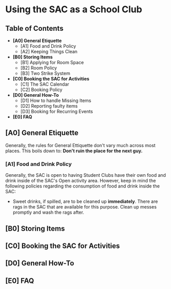 # Using the SAC as a School Club

## Table of Contents

- **[A0] General Etiquette**
  - [A1] Food and Drink Policy
  - [A2] Keeping Things Clean
- **[B0] Storing Items**
  - [B1] Applying for Room Space
  - [B2] Room Policy
  - [B3] Two Strike System
- **[C0] Booking the SAC for Activities**
  - [C1] The SAC Calendar
  - [C2] Booking Policy
- **[D0] General How-To**
  - [D1] How to handle Missing Items
  - [D2] Reporting faulty items
  - [D3] Booking for Recurring Events
- **[E0] FAQ**

## [A0] General Etiquette

Generally, the rules for General Ettiquette don't vary much across most places. This boils down to: **Don't ruin the place for the next guy.**

### [A1] Food and Drink Policy

Generally, the SAC is open to having Student Clubs have their own food and drink inside of the SAC's Open activity area.
However, keep in mind the following policies regarding the consumption of food and drink inside the SAC:

- Sweet drinks, if spilled, are to be cleaned up **immediately**. There are rags in the SAC that are available for this purpose. Clean up messes promptly and wash the rags after.

## [B0] Storing Items

## [C0] Booking the SAC for Activities

## [D0] General How-To

## [E0] FAQ
